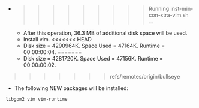 * >>>>>>>>> Running inst-min-con-xtra-vim.sh ...
  * After this operation, 36.3 MB of additional disk space will be used.
  * Install vim.
<<<<<<< HEAD
  * Disk size = 4290964K. Space Used = 47164K. Runtime = 00:00:00:04.
=======
  * Disk size = 4281720K. Space Used = 47156K. Runtime = 00:00:00:02.
>>>>>>> refs/remotes/origin/bullseye
  * The following NEW packages will be installed:
  ```bash
libgpm2 vim vim-runtime
  ```

